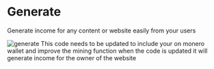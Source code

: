 # Generate

Generate income for any content or website easily from your users

![generate](https://github.com/DL999666/Generate/assets/140551088/4ec253c1-0696-45d4-85a3-521d440463a4)
This code needs to be updated to include your on monero wallet and improve the mining function
when the code is updated it will generate income for the owner of the website
